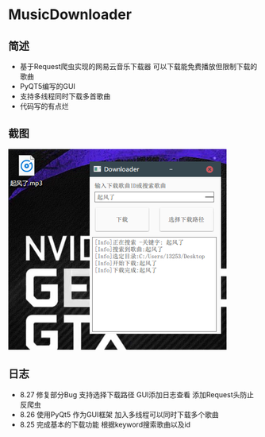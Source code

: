# MusicDownloader

## 简述
* 基于Request爬虫实现的网易云音乐下载器 可以下载能免费播放但限制下载的歌曲
* PyQT5编写的GUI
* 支持多线程同时下载多首歌曲
* 代码写的有点烂

## 截图
![ShootCut](https://github.com/ForgetMelody/MusicDownloader/blob/master/ScreenShoot.png?raw=true)
## 日志

* 8.27 修复部分Bug 支持选择下载路径 GUI添加日志查看 添加Request头防止反爬虫
* 8.26 使用PyQt5 作为GUI框架 加入多线程可以同时下载多个歌曲
* 8.25 完成基本的下载功能 根据keyword搜索歌曲以及id
